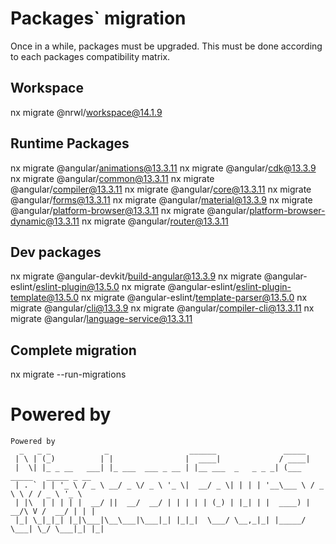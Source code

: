 
# **Packages` migration**

Once in a while, packages must be upgraded. This must be done according to each packages compatibility matrix.

## Workspace

nx migrate @nrwl/workspace@14.1.9

## Runtime Packages

nx migrate @angular/animations@13.3.11
nx migrate @angular/cdk@13.3.9
nx migrate @angular/common@13.3.11
nx migrate @angular/compiler@13.3.11
nx migrate @angular/core@13.3.11
nx migrate @angular/forms@13.3.11
nx migrate @angular/material@13.3.9
nx migrate @angular/platform-browser@13.3.11
nx migrate @angular/platform-browser-dynamic@13.3.11
nx migrate @angular/router@13.3.11

## Dev packages

nx migrate @angular-devkit/build-angular@13.3.9
nx migrate @angular-eslint/eslint-plugin@13.5.0
nx migrate @angular-eslint/eslint-plugin-template@13.5.0
nx migrate @angular-eslint/template-parser@13.5.0
nx migrate @angular/cli@13.3.9
nx migrate @angular/compiler-cli@13.3.11
nx migrate @angular/language-service@13.3.11

## Complete migration

nx migrate --run-migrations

# Powered by

``` 
Powered by
  _   _ _            _                  ______               _____                      
 | \ | (_)          | |                |  ____|             / ____|                     
 |  \| |_ _ __   ___| |_ ___  ___ _ __ | |__ ___  _   _ _ _| (___   _____   _____ _ __  
 | . ` | | '_ \ / _ \ __/ _ \/ _ \ '_ \|  __/ _ \| | | | '__\___ \ / _ \ \ / / _ \ '_ \ 
 | |\  | | | | |  __/ ||  __/  __/ | | | | | (_) | |_| | |  ____) |  __/\ V /  __/ | | |
 |_| \_|_|_| |_|\___|\__\___|\___|_| |_|_|  \___/ \__,_|_| |_____/ \___| \_/ \___|_| |_|
```

